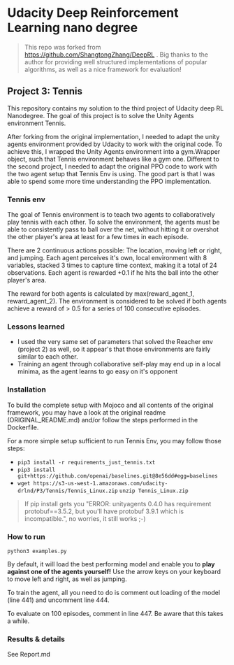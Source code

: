 # Udacity Deep Reinforcement Learning nano degree

> This repo was forked from https://github.com/ShangtongZhang/DeepRL . Big thanks to the author for providing well 
structured implementations of popular algorithms, as well as a nice framework for evaluation!

## Project 3: Tennis

This repository contains my solution to the third project of Udacity deep RL Nanodegree. The goal of this project is
to solve the Unity Agents environment Tennis.

After forking from the original implementation, I needed to adapt the unity agents environment provided by Udacity to work with the original code.
To achieve this, I wrapped the Unity Agents environment into a gym.Wrapper object, such that Tennis environment behaves like a gym one.
Different to the second project, I needed to adapt the original PPO code to work with the two agent setup that Tennis Env is using. 
The good part is that I was able to spend some more time understanding the PPO implementation.

### Tennis env
The goal of Tennis environment is to teach two agents to collaboratively play tennis with each other.
To solve the environment, the agents must be able to consistently pass to ball over the net, without hitting it or overshot 
the other player's area at least for a few times in each episode.

There are 2 continuous actions possible: The location, moving left or right, and jumping.
Each agent perceives it's own, local environment with 8 variables, stacked 3 times to capture time context, 
making it a total of 24 observations.
Each agent is rewarded +0.1 if he hits the ball into the other player's area.

The reward for both agents is calculated by max(reward_agent_1, reward_agent_2).
The environment is considered to be solved if both agents achieve a reward of > 0.5 for a series of 100 consecutive episodes.

### Lessons learned
* I used the very same set of parameters that solved the Reacher env (project 2) as well, so it appear's that those environments
are fairly similar to each other.
* Training an agent through collaborative self-play may end up in a local minima, as the agent learns to go easy on it's opponent


### Installation
To build the complete setup with Mojoco and all contents of the original framework, you may have a look at the
original readme (ORIGINAL_README.md) and/or follow the steps performed in the Dockerfile.

For a more simple setup sufficient to run Tennis Env, you may follow those steps:

* `
pip3 install -r requirements_just_tennis.txt
`
* `
pip3 install git+https://github.com/openai/baselines.git@8e56dd#egg=baselines
`
* `
wget https://s3-us-west-1.amazonaws.com/udacity-drlnd/P3/Tennis/Tennis_Linux.zip
`
`
unzip Tennis_Linux.zip
`
> If pip install gets you "ERROR: unityagents 0.4.0 has requirement protobuf==3.5.2, but you'll have protobuf 3.9.1 which is incompatible.",
no worries, it still works ;-)

### How to run
`
python3 examples.py
`

By default, it will load the best performing model and enable you to **play against one of the agents yourself!**
Use the arrow keys on your keyboard to move left and right, as well as jumping.

To train the agent, all you need to do is comment out loading of the model (line 441) and uncomment line 444.

To evaluate on 100 episodes, comment in line 447. Be aware that this takes a while.

### Results & details
See Report.md